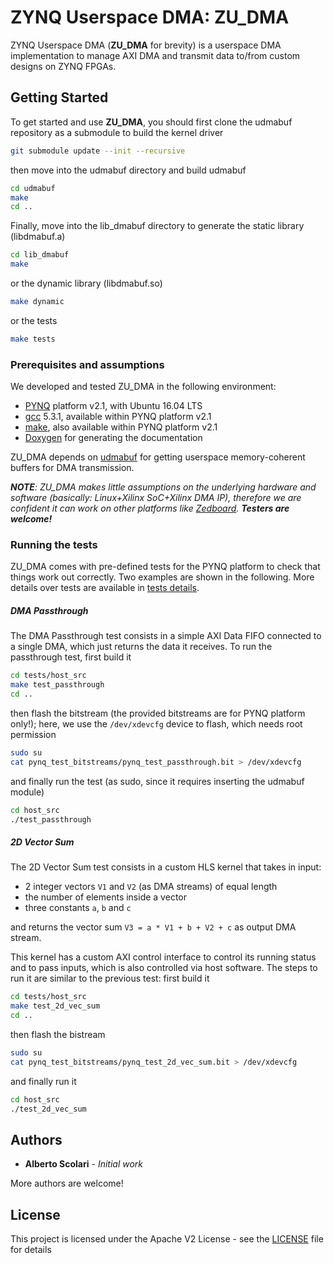 # ZYNQ Userspace DMA: ZU_DMA

ZYNQ Userspace DMA (__ZU_DMA__ for brevity) is a userspace DMA implementation to manage AXI DMA and transmit data to/from custom designs on ZYNQ FPGAs.

## Getting Started

To get started and use __ZU_DMA__, you should first clone the udmabuf repository as a submodule to build the kernel driver

```bash
git submodule update --init --recursive
```
then move into the udmabuf directory and build udmabuf

```bash
cd udmabuf
make
cd ..
```
Finally, move into the lib_dmabuf directory to generate the static library (libdmabuf.a)

```bash
cd lib_dmabuf
make
```
or the dynamic library (libdmabuf.so)

```bash
make dynamic
```

or the tests

```bash
make tests
```

### Prerequisites and assumptions

We developed and tested ZU_DMA in the following environment:

* [PYNQ](http://www.pynq.io) platform v2.1, with Ubuntu 16.04 LTS
* [gcc](https://gcc.gnu.org) 5.3.1, available within PYNQ platform v2.1
* [make](https://www.gnu.org/software/make/), also available within PYNQ platform v2.1
* [Doxygen](http://www.stack.nl/~dimitri/doxygen/) for generating the documentation

ZU_DMA depends on [udmabuf](https://github.com/ikwzm/udmabuf) for getting userspace memory-coherent buffers for DMA transmission.

_**NOTE**: ZU_DMA makes little assumptions on the underlying hardware and software (basically: Linux+Xilinx SoC+Xilinx DMA IP), therefore we are confident it can work on other platforms like [Zedboard](http://zedboard.org/product/zedboard). **Testers are welcome!**_

### Running the tests

ZU_DMA comes with pre-defined tests for the PYNQ platform to check that things work out correctly. Two examples are shown in the following.
More details over tests are available in [tests details](tests/TESTS.md).

##### DMA Passthrough
The DMA Passthrough test consists in a simple AXI Data FIFO connected to a single DMA, which just returns the data it receives. To run the passthrough test, first build it

```bash
cd tests/host_src
make test_passthrough
cd ..
```

then flash the bitstream (the provided bitstreams are for PYNQ platform only!); here, we use the `/dev/xdevcfg` device to flash, which needs root permission

```bash
sudo su
cat pynq_test_bitstreams/pynq_test_passthrough.bit > /dev/xdevcfg
```

and finally run the test (as sudo, since it requires inserting the udmabuf module)

```bash
cd host_src
./test_passthrough
```

##### 2D Vector Sum
The 2D Vector Sum test consists in a custom HLS kernel that takes in input:
* 2 integer vectors `V1` and `V2` (as DMA streams) of equal length
* the number of elements inside a vector
* three constants `a`, `b` and `c`

and returns the vector sum `V3 = a * V1 + b + V2 + c` as output DMA stream.

This kernel has a custom AXI control interface to control its running status and to pass inputs, which is also controlled via host software. The steps to run it are similar to the previous test: first build it

```bash
cd tests/host_src
make test_2d_vec_sum
cd ..
```

then flash the bistream

```bash
sudo su
cat pynq_test_bitstreams/pynq_test_2d_vec_sum.bit > /dev/xdevcfg
```

and finally run it

```bash
cd host_src
./test_2d_vec_sum
```

[comment]: # (## Detailed Description of ZU_DMA)

[comment]: # (Add additional notes about how to deploy this on a live system)

[comment]: # (## Contributing)

[comment]: # (Please read CONTRIBUTING.md https://gist.github.com/PurpleBooth/b24679402957c63ec426 for details on our code of conduct, and the process for submitting pull requests to us.)

## Authors

* **Alberto Scolari** - *Initial work*

More authors are welcome!

[comment]: # (See also the list of contributors https://github.com/your/project/contributors who participated in this project.)

## License

This project is licensed under the Apache V2 License - see the [LICENSE](LICENSE) file for details

[comment]: # (## Acknowledgments)

[comment]: # (* Hat tip to anyone whose code was used)
[comment]: # (* Inspiration)
[comment]: # (* etc)
